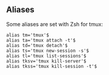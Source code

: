 ## Aliases

Some aliases are set with Zsh for tmux:
```
alias tm='tmux'$
alias ta='tmux attach -t'$
alias td='tmux detach'$
alias ts='tmux new-session -s'$
alias tl='tmux list-sessions'$
alias tksv='tmux kill-server'$
alias tkss='tmux kill-session -t'$
```
